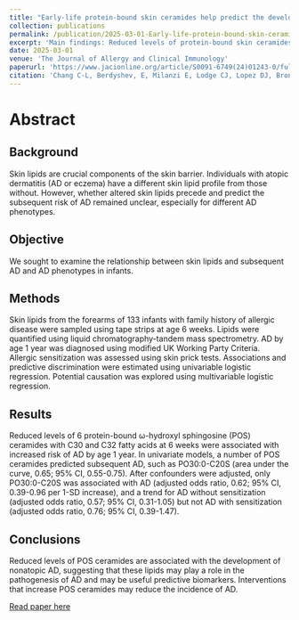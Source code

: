 ```yaml
---
title: "Early-life protein-bound skin ceramides help predict the development of atopic dermatitis"
collection: publications
permalink: /publication/2025-03-01-Early-life-protein-bound-skin-ceramides-help-predict-the-development-of-atopic-dermatitis
excerpt: 'Main findings: Reduced levels of protein-bound skin ceramides in early life may be a useful predictive biomarker for the development of AD and may inform AD prevention strategies'
date: 2025-03-01
venue: 'The Journal of Allergy and Clinical Immunology'
paperurl: 'https://www.jacionline.org/article/S0091-6749(24)01243-0/fulltext'
citation: 'Chang C-L, Berdyshev, E, Milanzi E, Lodge CJ, Lopez DJ, Bronova I, Koplin J, Peters RL, Tang MLK, Dharmage SC, Abramson MJ, Hui J, Varigos G, Perrett K, Sasi A, Perret JL, Su J, Robinson PD, Leung DYM, Lowe AJ. Early Life Protein-Bound Skin Ceramides Help Predict the Development of Atopic Dermatitis. Journal of Allergy and Clinical Immunology: 2025. 155;856-64.'
---
```


# Abstract
## Background
Skin lipids are crucial components of the skin barrier. Individuals with atopic dermatitis (AD or eczema) have a different skin lipid profile from those without. However, whether altered skin lipids precede and predict the subsequent risk of AD remained unclear, especially for different AD phenotypes.

## Objective
We sought to examine the relationship between skin lipids and subsequent AD and AD phenotypes in infants.

## Methods
Skin lipids from the forearms of 133 infants with family history of allergic disease were sampled using tape strips at age 6 weeks. Lipids were quantified using liquid chromatography-tandem mass spectrometry. AD by age 1 year was diagnosed using modified UK Working Party Criteria. Allergic sensitization was assessed using skin prick tests. Associations and predictive discrimination were estimated using univariable logistic regression. Potential causation was explored using multivariable logistic regression.

## Results
Reduced levels of 6 protein-bound ω-hydroxyl sphingosine (POS) ceramides with C30 and C32 fatty acids at 6 weeks were associated with increased risk of AD by age 1 year. In univariate models, a number of POS ceramides predicted subsequent AD, such as PO30:0-C20S (area under the curve, 0.65; 95% CI, 0.55-0.75). After confounders were adjusted, only PO30:0-C20S was associated with AD (adjusted odds ratio, 0.62; 95% CI, 0.39-0.96 per 1-SD increase), and a trend for AD without sensitization (adjusted odds ratio, 0.57; 95% CI, 0.31-1.05) but not AD with sensitization (adjusted odds ratio, 0.76; 95% CI, 0.39-1.47).

## Conclusions
Reduced levels of POS ceramides are associated with the development of nonatopic AD, suggesting that these lipids may play a role in the pathogenesis of AD and may be useful predictive biomarkers. Interventions that increase POS ceramides may reduce the incidence of AD.

[Read paper here](https://www.jacionline.org/article/S0091-6749(24)01243-0/fulltext)

